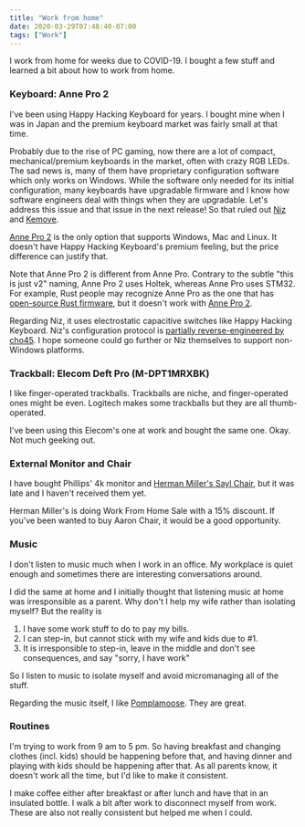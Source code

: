 ```yaml
---
title: "Work from home"
date: 2020-03-29T07:48:40-07:00
tags: ["Work"]
---
```


I work from home for weeks due to COVID-19. I bought a few stuff and learned a bit about how to work from home.

### Keyboard: Anne Pro 2

I've been using Happy Hacking Keyboard for years. I bought mine when I was in Japan and the premium keyboard market was fairly small at that time.

Probably due to the rise of PC gaming, now there are a lot of compact, mechanical/premium keyboards in the market, often with crazy RGB LEDs. The sad news is, many of them have proprietary configuration software which only works on Windows. While the software only needed for its initial configuration, many keyboards have upgradable firmware and I know how software engineers deal with things when they are upgradable. Let's address this issue and that issue in the next release! So that ruled out [Niz](https://www.nizkeyboard.com/) and [Kemove](https://kmovetech.com/).

[Anne Pro 2](http://en.obins.net/) is the only option that supports Windows, Mac and Linux. It doesn't have Happy Hacking Keyboard's premium feeling, but the price difference can justify that.

Note that Anne Pro 2 is different from Anne Pro. Contrary to the subtle "this is just v2" naming, Anne Pro 2 uses Holtek, whereas Anne Pro uses STM32. For example, Rust people may recognize Anne Pro as the one that has [open-source Rust firmware](https://github.com/ah-/anne-key), but it doesn't work with [Anne Pro 2](https://github.com/ah-/anne-key/issues/70). 

Regarding Niz, it uses electrostatic capacitive switches like Happy Hacking Keyboard. Niz's configuration protocol is [partially reverse-engineered by cho45](https://github.com/cho45/niz-tools-ruby). I hope someone could go further or Niz themselves to support non-Windows platforms.

### Trackball: Elecom Deft Pro (M-DPT1MRXBK)

I like finger-operated trackballs. Trackballs are niche, and finger-operated ones might be even. Logitech makes some trackballs but they are all thumb-operated.

I've been using this Elecom's one at work and bought the same one. Okay. Not much geeking out.

### External Monitor and Chair

I have bought Phillips' 4k monitor and [Herman Miller's Sayl Chair](https://store.hermanmiller.com/home?lang=en_US), but it was late and I haven't received them yet.

Herman Miller's is doing Work From Home Sale with a 15% discount. If you've been wanted to buy Aaron Chair, it would be a good opportunity.

### Music

I don't listen to music much when I work in an office. My workplace is quiet enough and sometimes there are interesting conversations around. 

I did the same at home and I initially thought that listening music at home was irresponsible as a parent. Why don't I help my wife rather than isolating myself? But the reality is

1. I have some work stuff to do to pay my bills.
2. I can step-in, but cannot stick with my wife and kids due to #1.
3. It is irresponsible to step-in, leave in the middle and don't see consequences, and say "sorry, I have work"

So I listen to music to isolate myself and avoid micromanaging all of the stuff.

Regarding the music itself, I like [Pomplamoose](https://www.pomplamoose.com/). They are great.

### Routines

I'm trying to work from 9 am to 5 pm. So having breakfast and changing clothes (incl. kids) should be happening before that, and having dinner and playing with kids should be happening after that. As all parents know, it doesn't work all the time, but I'd like to make it consistent.

I make coffee either after breakfast or after lunch and have that in an insulated bottle. I walk a bit after work to disconnect myself from work. These are also not really consistent but helped me when I could.